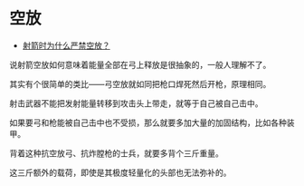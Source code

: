 # 空放

- [射箭时为什么严禁空放？](https://www.zhihu.com/question/39936292/answer/2045182251)


说射箭空放如何意味着能量全部在弓上释放是很抽象的，一般人理解不了。

其实有个很简单的类比——弓空放就如同把枪口焊死然后开枪，原理相同。

射击武器不能把发射能量转移到攻击头上带走，就等于自己被自己击中。

如果要弓和枪能被自己击中也不受损，那么就要多加大量的加固结构，比如各种装甲。

背着这种抗空放弓、抗炸膛枪的士兵，就要多背个三斤重量。

这三斤额外的载荷，即使是其极度轻量化的头部也无法弥补的。

  
